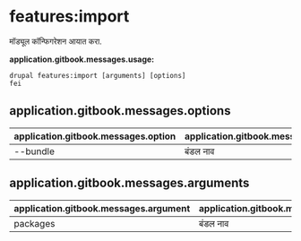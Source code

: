 # features:import
मॉड्यूल कॉन्फिगरेशन आयात करा.

**application.gitbook.messages.usage:**
```
drupal features:import [arguments] [options]
fei
```

## application.gitbook.messages.options
application.gitbook.messages.option | application.gitbook.messages.details
-------|-------------
--bundle | बंडल नाव

## application.gitbook.messages.arguments
application.gitbook.messages.argument | application.gitbook.messages.details
---------|-------------
packages | बंडल नाव
